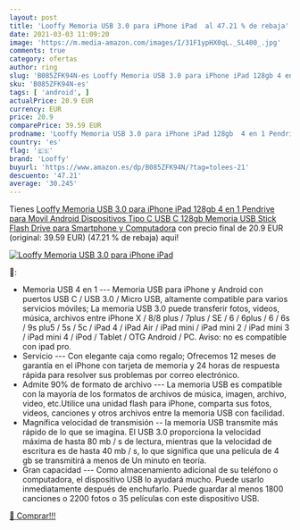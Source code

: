 ```yaml
---
layout: post
title: 'Looffy Memoria USB 3.0 para iPhone iPad  al 47.21 % de rebaja'
date: 2021-03-03 11:09:20
image: 'https://m.media-amazon.com/images/I/31F1ypHX0qL._SL400_.jpg'
comments: true
category: ofertas
author: ring
slug: 'B085ZFK94N-es Looffy Memoria USB 3.0 para iPhone iPad 128gb 4 en 1...'
sku: 'B085ZFK94N-es'
tags: [ 'android', ]
actualPrice: 20.9 EUR
currency: EUR
price: 20.9
comparePrice: 39.59 EUR
prodname: 'Looffy Memoria USB 3.0 para iPhone iPad 128gb  4 en 1 Pendrive para Movil Android  Dispositivos Tipo C USB C 128gb  Memoria USB Stick Flash Drive para Smartphone y Computadora'
country: 'es'
flag: '🇪🇸'
brand: 'Looffy'
buyurl: 'https://www.amazon.es/dp/B085ZFK94N/?tag=tolees-21'
descuento: '47.21'
average: '30.245'
---
```


Tienes [Looffy Memoria USB 3.0 para iPhone iPad 128gb  4 en 1 Pendrive para Movil Android  Dispositivos Tipo C USB C 128gb  Memoria USB Stick Flash Drive para Smartphone y Computadora](https://www.amazon.es/dp/B085ZFK94N/?tag=tolees-21) con precio final de  20.9 EUR (original: 39.59 EUR) (47.21 %  de rebaja) aqui!

[![Looffy Memoria USB 3.0 para iPhone iPad ](https://m.media-amazon.com/images/I/31F1ypHX0qL._SL400_.jpg)](https://www.amazon.es/dp/B085ZFK94N/?tag=tolees-21)

🔎:

- Memoria USB 4 en 1 --- Memoria USB para iPhone y Android con puertos USB C / USB 3.0 / Micro USB, altamente compatible para varios servicios móviles; La memoria USB 3.0 puede transferir fotos, videos, música, archivos entre iPhone X / 8/8 plus / 7plus / SE / 6 / 6plus / 6 / 6s / 9s plu5 / 5s / 5c / iPad 4 / iPad Air / iPad mini / iPad mini 2 / iPad mini 3 / iPad mini 4 / iPod / Tablet / OTG Android / PC. Aviso: no es compatible con ipad pro.
- Servicio --- Con elegante caja como regalo; Ofrecemos 12 meses de garantía en el iPhone con tarjeta de memoria y 24 horas de respuesta rápida para resolver sus problemas por correo electrónico.
- Admite 90% de formato de archivo --- La memoria USB es compatible con la mayoría de los formatos de archivos de música, imagen, archivo, video, etc.Utilice una unidad flash para iPhone, comparta sus fotos, videos, canciones y otros archivos entre la memoria USB con facilidad.
- Magnífica velocidad de transmisión -- la memoria USB transmite más rápido de lo que se imagina. El USB 3.0 proporciona la velocidad máxima de hasta 80 mb / s de lectura, mientras que la velocidad de escritura es de hasta 40 mb / s, lo que significa que una película de 4 gb se transmitirá a menos de Un minuto en teoría.
- Gran capacidad --- Como almacenamiento adicional de su teléfono o computadora, el dispositivo USB lo ayudará mucho. Puede usarlo inmediatamente después de enchufarlo. Puede guardar al menos 1800 canciones o 2200 fotos o 35 películas con este dispositivo USB.

[🛒 Comprar!!!](https://www.amazon.es/dp/B085ZFK94N/?tag=tolees-21)
